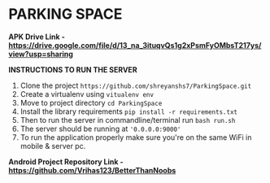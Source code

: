 # **PARKING SPACE**

**APK Drive Link - https://drive.google.com/file/d/13_na_3ituqvQs1g2xPsmFyOMbsT217ys/view?usp=sharing**

**INSTRUCTIONS TO RUN THE SERVER**

1. Clone the project `https://github.com/shreyanshs7/ParkingSpace.git`
2. Create a virtualenv using `vitualenv env`
3. Move to project directory `cd ParkingSpace`
4. Install the library requirements `pip install -r requirements.txt`
5. Then to run the server in commandline/terminal run `bash run.sh`
6. The server should be running at `'0.0.0.0:9000'`
7. To run the application properly make sure you're on the same WiFi in mobile & server pc.

**Android Project Repository Link - https://github.com/Vrihas123/BetterThanNoobs**